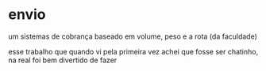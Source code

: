 # envio
um sistemas de cobrança baseado em volume, peso e a rota (da faculdade)

esse trabalho que quando vi pela primeira vez achei que fosse ser chatinho, na real foi bem divertido de fazer
